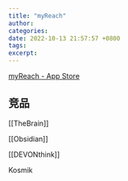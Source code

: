 ```yaml
---
title: "myReach"
author: 
categories: 
date: 2022-10-13 21:57:57 +0800
tags: 
excerpt: 
---
```






[myReach - App Store](https://apps.apple.com/es/app/myreach-files-webs-notes/id1570293911?l=en)





## 竞品


[[TheBrain]]

[[Obsidian]]

[[DEVONthink]]

Kosmik






